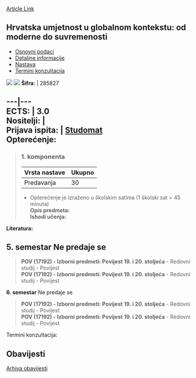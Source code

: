 [Article Link](https://www.fhs.hr/predmet/huugkomds)

## Hrvatska umjetnost u globalnom kontekstu: od moderne do suvremenosti
  * [Osnovni podaci](https://www.fhs.hr/predmet/huugkomds#v1id-904820_933282_1_0 "Osnovni podaci")
  * [Detaljne informacije](https://www.fhs.hr/predmet/huugkomds#v1id-904820_933282_1_1 "Detaljne informacije")
  * [Nastava](https://www.fhs.hr/predmet/huugkomds#v1id-904820_933282_1_2 "Nastava")
  * [Termini konzultacija](https://www.fhs.hr/predmet/huugkomds#v1id-904820_933282_1_3 "Termini konzultacija")


[![](https://www.fhs.hr/img/flags/gif/hr.gif)](https://www.fhs.hr/predmet/huugkomds) [![](https://www.fhs.hr/img/flags/gif/gb.gif)](https://www.fhs.hr/en/course/caiagcfmtc)
**Šifra:** |  285827  
  
---|---  
**ECTS:** |  3.0   
**Nositelji:** |   
**Prijava ispita:** |  [Studomat](http://www.isvu.hr/studomat)  
**Opterećenje:**  
---  
> ### 1. komponenta
> | Vrsta nastave | Ukupno  
> ---|---  
> Predavanja | 30  
> * Opterećenje je izraženo u školskim satima (1 školski sat = 45 minuta)   
**Opis predmeta:**  
> **Ishodi učenja:**  

  
**Literatura:**  

  
**5. semestar** Ne predaje se  
---  
> **POV (17192) - Izborni predmeti: Povijest 19. i 20. stoljeća** - Redovni studij - Povijest  
>  **POV (17192) - Izborni predmeti: Povijest 19. i 20. stoljeća** - Redovni studij - Povijest  
>   
  
**6. semestar** Ne predaje se  
> **POV (17192) - Izborni predmeti: Povijest 19. i 20. stoljeća** - Redovni studij - Povijest  
>  **POV (17192) - Izborni predmeti: Povijest 19. i 20. stoljeća** - Redovni studij - Povijest  
>   
Termini konzultacija: 


## Obavijesti
[Arhiva obavijesti](https://www.fhs.hr/predmet/huugkomds?@=21tvg#news_132679 "Arhiva obavijesti")
